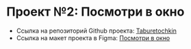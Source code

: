 # Проект №2: Посмотри в окно
- Ссылка на репозиторий Github проекта: [Taburetochkin](https://github.com/Taburetochkin/posmotri_v_okno)
- Ссылка на макет проекта в Figma: [Посмотри в окно](https://www.figma.com/file/QHcvX1RsUI89CulRB7HLk6/%234-%D0%9F%D0%BE%D1%81%D0%BC%D0%BE%D1%82%D1%80%D0%B8-%D0%B2-%D0%BE%D0%BA%D0%BD%D0%BE?type=design&node-id=301-2&mode=design&t=YYOLgseXJmAKCfmf-0)
